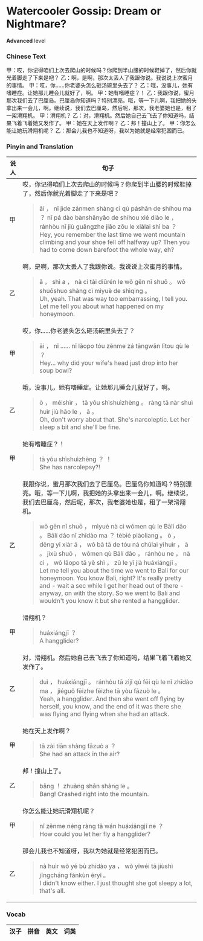 # Watercooler Gossip: Dream or Nightmare?
**Advanced** level
### Chinese Text
甲：哎，你记得咱们上次去爬山的时候吗？你爬到半山腰的时候鞋掉了，然后你就光着脚走了下来是吧？
乙：啊，是啊，那次太丢人了我跟你说。我说说上次蜜月的事情。
甲：哎，你......你老婆头怎么砸汤碗里头去了？
乙：哦，没事儿，她有嗜睡症。让她那儿睡会儿就好了，啊。
甲：她有嗜睡症？！
乙：我跟你说，蜜月那次我们去了巴厘岛。巴厘岛你知道吗？特别漂亮。哦，等一下儿啊，我把她的头拿出来一会儿，啊。继续说，我们去巴厘岛，然后呢，那次，我老婆她也是，租了一架滑翔机。
甲：滑翔机？
乙：对，滑翔机。然后她自己去飞去了你知道吗，结果飞着飞着她又发作了。
甲：她在天上发作啊？
乙：邦！撞山上了。
甲：你怎么能让她玩滑翔机呢？
乙：那会儿我也不知道呀，我以为她就是经常犯困而已。

### Pinyin and Translation
|说人|句子|
|----|----|
|甲|哎，你记得咱们上次去爬山的时候吗？你爬到半山腰的时候鞋掉了，然后你就光着脚走了下来是吧？<blockquote>āi ， nǐ jìde zánmen shàng cì qù páshān de shíhou ma ？ nǐ pá dào bànshānyāo de shíhou xié diào le ， ránhòu nǐ jiù guāngzhe jiǎo zǒu le xiàlai shì ba ？<br />Hey, you remember the last time we went mountain climbing and your shoe fell off halfway up? Then you had to come down barefoot the whole way, eh?</blockquote>|
|乙|啊，是啊，那次太丢人了我跟你说。我说说上次蜜月的事情。<blockquote>ā ， shì a ， nà cì tài diūrén le wǒ gēn nǐ shuō 。 wǒ shuōshuo shàng cì mìyuè de shìqing 。<br />Uh, yeah. That was way too embarrassing, I tell you. Let me tell you about what happened on my honeymoon.</blockquote>|
|甲|哎，你......你老婆头怎么砸汤碗里头去了？<blockquote>āi ， nǐ ...... nǐ lǎopo tóu zěnme zá tāngwǎn lǐtou qù le ？<br />Hey... why did your wife's head just drop into her soup bowl?</blockquote>|
|乙|哦，没事儿，她有嗜睡症。让她那儿睡会儿就好了，啊。<blockquote>ò ， méishìr ， tā yǒu shìshuìzhèng 。 ràng tā nàr shuì huìr jiù hǎo le ， ā 。<br />Oh, don't worry about that. She's narcoleptic. Let her sleep a bit and she'll be fine.</blockquote>|
|甲|她有嗜睡症？！<blockquote>tā yǒu shìshuìzhèng ？ ！<br />She has narcolepsy?!</blockquote>|
|乙|我跟你说，蜜月那次我们去了巴厘岛。巴厘岛你知道吗？特别漂亮。哦，等一下儿啊，我把她的头拿出来一会儿，啊。继续说，我们去巴厘岛，然后呢，那次，我老婆她也是，租了一架滑翔机。<blockquote>wǒ gēn nǐ shuō ， mìyuè nà cì wǒmen qù le Bālí dǎo 。 Bālí dǎo nǐ zhīdào ma ？ tèbié piàoliang 。 ò ， děng yī xiàr ā ， wǒ bǎ tā de tóu ná chūlai yīhuìr ， ā 。 jìxù shuō ， wǒmen qù Bālí dǎo ， ránhòu ne ， nà cì ， wǒ lǎopo tā yě shì ， zū le yī jià huáxiángjī 。<br />Let me tell you about the time we went to Bali for our honeymoon. You know Bali, right? It's really pretty and - wait a sec while I get her head out of there - anyway, on with the story. So we went to Bali and wouldn't you know it but she rented a hangglider.</blockquote>|
|甲|滑翔机？<blockquote>huáxiángjī ？<br />A hangglider?</blockquote>|
|乙|对，滑翔机。然后她自己去飞去了你知道吗，结果飞着飞着她又发作了。<blockquote>duì ， huáxiángjī 。 ránhòu tā zìjǐ qù fēi qù le nǐ zhīdào ma ， jiéguǒ fēizhe fēizhe tā yòu fāzuò le 。<br />Yeah, a hangglider. And then she went off flying by herself, you know, and the end of it was there she was flying and flying when she had an attack.</blockquote>|
|甲|她在天上发作啊？<blockquote>tā zài tiān shàng fāzuò a ？<br />She had an attack in the air?</blockquote>|
|乙|邦！撞山上了。<blockquote>bāng ！ zhuàng shān shàng le 。<br />Bang! Crashed right into the mountain.</blockquote>|
|甲|你怎么能让她玩滑翔机呢？<blockquote>nǐ zěnme néng ràng tā wán huáxiángjī ne ？<br />How could you let her fly a hangglider?</blockquote>|
|乙|那会儿我也不知道呀，我以为她就是经常犯困而已。<blockquote>nà huìr wǒ yě bù zhīdào ya ， wǒ yǐwéi tā jiùshì jīngcháng fànkùn éryǐ 。<br />I didn't know either. I just thought she got sleepy a lot, that's all.</blockquote>|
### Vocab
|汉子|拼音|英文|词类|
|----|----|----|----|